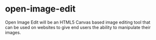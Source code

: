 open-image-edit
===============

Open Image Edit will be an HTML5 Canvas based image editing tool that can be used on websites to give end users the ability to manipulate their images.